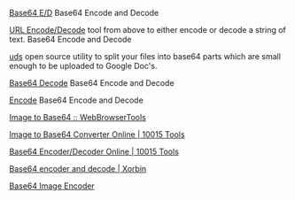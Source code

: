 
[Base64 E/D](https://apps.maximelafarie.com/base64/)
Base64 Encode and Decode

[URL Encode/Decode](https://www.url-encode-decode.com/)
tool from above to either encode or decode a string of text.
Base64 Encode and Decode

[uds](https://github.com/stewartmcgown/uds)
open source utility to split your files into base64 parts which are small enough to be uploaded to Google Doc's.

[Base64 Decode](https://www.base64decode.org/)
Base64 Encode and Decode

[Encode](https://www.base64encode.org/)
Base64 Encode and Decode

[Image to Base64 :: WebBrowserTools](https://webbrowsertools.com/image-to-base64)

[Image to Base64 Converter Online | 10015 Tools](https://10015.io/tools/image-to-base64-converter)

[Base64 Encoder/Decoder Online | 10015 Tools](https://10015.io/tools/base64-encoder-decoder)

[Base64 encoder and decode | Xorbin](https://xorbin.com/tools/base64-encoder-and-decoder)

[Base64 Image Encoder](https://www.base64-image.de/)
